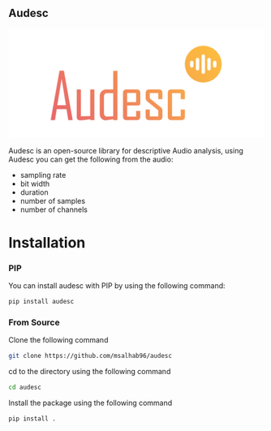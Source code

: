Audesc
---------
![Audesc](https://github.com/msalhab96/audesc/blob/main/imgs/logo.jpg)

Audesc is an open-source library for descriptive Audio analysis, using Audesc you can get the following from the audio:
* sampling rate 
* bit width 
* duration
* number of samples 
* number of channels

Installation
==============
### PIP ###

You can install audesc with PIP by using the following command:
```bash
pip install audesc
```

### From Source ###
Clone the following command
```bash
git clone https://github.com/msalhab96/audesc
```
cd to the directory using the following command 
```bash
cd audesc
```
Install the package using the following command
```bash
pip install .
```
